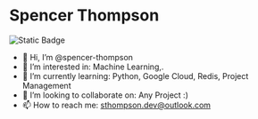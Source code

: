# Spencer Thompson

![Static Badge](https://img.shields.io/badge/:badgeContent)

- 👋 Hi, I’m @spencer-thompson
- 👀 I’m interested in: Machine Learning,.
- 🌱 I’m currently learning: Python, Google Cloud, Redis, Project Management
- 💞️ I’m looking to collaborate on: Any Project :)
- 📫 How to reach me: sthompson.dev@outlook.com

<!---
spencer-thompson/spencer-thompson is a ✨ special ✨ repository because its `README.md` (this file) appears on your GitHub profile.
You can click the Preview link to take a look at your changes.
--->
